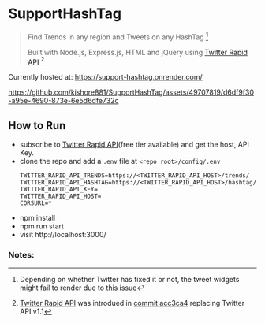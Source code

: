 # SupportHashTag
> Find Trends in any region and Tweets on any HashTag [^1]
>
> Built with Node.js, Express.js, HTML and jQuery using [Twitter Rapid API](https://rapidapi.com/omarmhaimdat/api/twitter154) [^2]

Currently hosted at: https://support-hashtag.onrender.com/

https://github.com/kishore881/SupportHashTag/assets/49707819/d6df9f30-a95e-4690-873e-6e5d6dfe732c

## How to Run
- subscribe to [Twitter Rapid API](https://rapidapi.com/omarmhaimdat/api/twitter154)(free tier available) and get the host, API Key.
- clone the repo and add a ```.env``` file at ```<repo root>/config/.env```
  ```.env
  TWITTER_RAPID_API_TRENDS=https://<TWITTER_RAPID_API_HOST>/trends/
  TWITTER_RAPID_API_HASHTAG=https://<TWITTER_RAPID_API_HOST>/hashtag/hashtag
  TWITTER_RAPID_API_KEY=
  TWITTER_RAPID_API_HOST=
  CORSURL=*
  ```
- npm install
- npm run start
- visit http://localhost:3000/

### Notes:
[^1]: Depending on whether Twitter has fixed it or not, the tweet widgets might fail to render due to [this issue](https://twittercommunity.com/t/all-twitter-embeds-seem-to-be-broken/210735)
[^2]: [Twitter Rapid API](https://rapidapi.com/omarmhaimdat/api/twitter154) was introdued in [commit acc3ca4](https://github.com/kishore881/SupportHashTag/commit/acc3ca4e03076756706e4097c30229164ae66e15) replacing Twitter API v1.1
